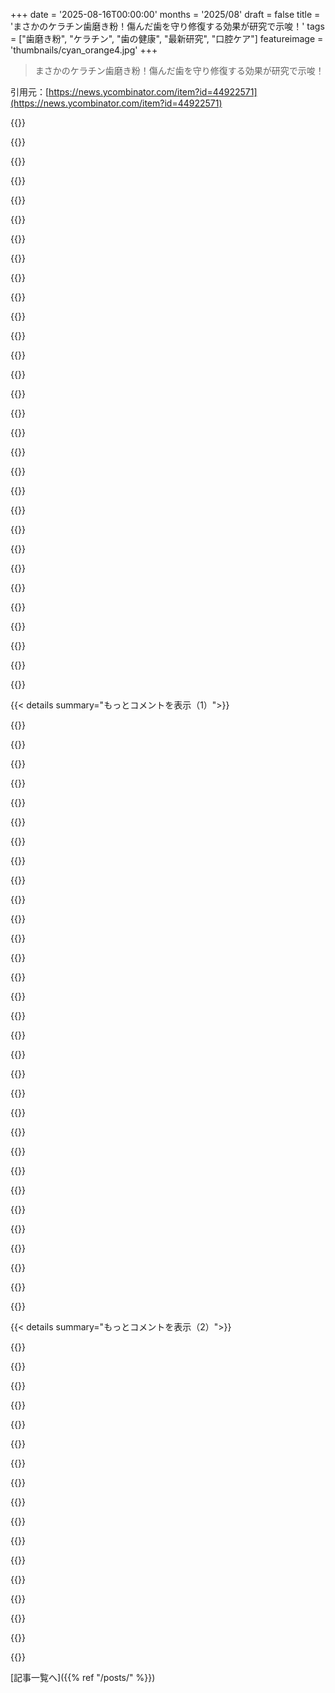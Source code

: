 +++
date = '2025-08-16T00:00:00'
months = '2025/08'
draft = false
title = 'まさかのケラチン歯磨き粉！傷んだ歯を守り修復する効果が研究で示唆！'
tags = ["歯磨き粉", "ケラチン", "歯の健康", "最新研究", "口腔ケア"]
featureimage = 'thumbnails/cyan_orange4.jpg'
+++

> まさかのケラチン歯磨き粉！傷んだ歯を守り修復する効果が研究で示唆！

引用元：[https://news.ycombinator.com/item?id=44922571](https://news.ycombinator.com/item?id=44922571)




{{<matomeQuote body="写真も本文も「エナメル質を模倣した」保護層って書いてあるし、本当の修復じゃなさそうだね。Novamin入りの歯磨き粉使ってるけど、これも保護層作るだけで「修復」って言ってるし。歯に触れると熱を感じるから化学反応はしてるんだろうけど、マーケティングの仕方に嫌な感じがするなあ。" userName="buybackoff" createdAt="2025/08/16 17:12:11" color="">}}




{{<matomeQuote body="この新しいヘアペーストが何をするかは知らないけど、Novaminは歯の再石灰化を促進するよ。カルシウムみたいなミネラルイオンが歯にくっついて、小さな窪みや溝を埋めるんだ。本当のエナメル質を再生してるわけじゃないし、肉眼で見えるほどの穴が埋まるわけでもないけど、実際に良い効果はある。フッ素入り歯磨き粉も同じ効果があるけど、Novaminの方がちょっと効果的かもね。" userName="safety1st" createdAt="2025/08/16 18:47:53" color="#ff5c5c">}}




{{<matomeQuote body="Novaminは天然エナメル質と同じくらい強い人工層を作って、水に触れると結晶化する物質で知覚過敏の原因となる小さな穴を埋める、って印象だったな。通常のCa+Fによる石灰化とは別の話でしょ。Novamin自体にCaが含まれてるけど、結晶から歯の組織に本当に移動するのかな？" userName="buybackoff" createdAt="2025/08/16 19:28:40" color="#45d325">}}




{{<matomeQuote body="みんなこんなガラクタに時間とお金を無駄にしてるよ。悪いとは言わないけど、もっと良いものがある。再石灰化を気にするなら、Prevident Rinseを使えよ。処方箋が必要だけどColgate製で、ジェネリックもあるよ。Prevident歯磨き粉もある。マウスウォッシュを週一で使えば十分。もし歯医者が教えてくれないなら、それは金儲けしたいだけだね。" userName="timtim51251" createdAt="2025/08/18 00:52:46" color="">}}




{{<matomeQuote body="確かなことは言えないけど、フッ素入り歯磨き粉を使うだけで、どんな週一のマウスウォッシュよりも効果があるのは間違いないんじゃないかな。" userName="safety1st" createdAt="2025/08/19 05:22:00" color="">}}




{{<matomeQuote body="フッ素入りの水を飲むと松果腺を破壊するよ。これは間違いない。歯磨き粉も同じ。あと、どんな歯磨き粉も本質的には研磨剤だから、エナメル質を築くんじゃなくて、ゆっくり削り取るんだ。" userName="tmcdos" createdAt="2025/08/20 07:44:26" color="">}}




{{<matomeQuote body="Novaminなんて聞いたことないけど、あまり期待できなさそうじゃない？<br>https://pmc.ncbi.nlm.nih.gov/articles/PMC7068624/<br>結論：このレビューによると、Novaminは虫歯や非虫歯性病変の再石灰化剤としての有効性を証明する臨床的証拠が著しく少ない。だから、最終的な推奨をする前にもっと良い臨床試験が必要だって。" userName="alyx" createdAt="2025/08/16 20:58:16" color="#ff33a1">}}




{{<matomeQuote body="あの論文、再石灰化の仕組みとフッ素、フルオロアパタイトの役割を説明してて興味深いね。VeritasiumのTeflonがなぜ強いか、フッ素の化学結合が最強って動画を思い出したよ。Novamin単体については、HCAによる知覚過敏保護の主張は理解できた。論文の4.3節によると、この層は一時的で酸から歯を守るんだ。でもフッ素は必須だし、僕の歯磨き粉にはNovaminと一緒に入ってる。これらは相性が良いのかもしれない。ただ、論文ではフッ素はミネラル豊富な唾液と一緒にエナメル質を修復するって説明してるから、Novaminが強い層を作っちゃうと、フッ素と唾液がエナメル質にアクセスするのを邪魔するかも（4.2節に「ミネラル不足の箇所にアクセスするには清潔な歯の表面が必要」ってあるし）。だから、酸に晒されない夜間は従来のCa+F歯磨き粉、朝食前はNovaminがいいのかもね。" userName="buybackoff" createdAt="2025/08/16 21:41:59" color="#38d3d3">}}




{{<matomeQuote body="「朝食前がいい」ってあったけど、僕はたいてい食後に磨くんだ。食前じゃなくてね。まあ、どんな磨き方でも、まったく磨かないよりはマシだけどね。" userName="aspenmayer" createdAt="2025/08/16 23:54:02" color="">}}




{{<matomeQuote body="歯磨きのタイミングってさ、プラークが歯石になるまで時間があるから、夜のうちにたまったものを朝磨くのは意味あるよ。食後は酸性で歯が柔らかくなってるから、すぐ磨かないで30～60分待つのがおすすめらしい。歯石になるのは24時間以上経ってからだってさ。" userName="YZF" createdAt="2025/08/17 01:51:46" color="#ff5733">}}




{{<matomeQuote body="歯磨きのタイミングみたいな個人ケアの習慣って、なんでちゃんとした議論が少ないんだろうね？みんな昔からやってることを続けてるだけで、ちゃんとした理由を聞く機会がないんだよね。具体的な理由が聞けて嬉しいな。" userName="xp84" createdAt="2025/08/17 14:09:44" color="">}}




{{<matomeQuote body="歯磨き粉ってさ、めちゃくちゃ深い話があるんだよね。元々軍事用だったけどダメで、歯磨き粉メーカーが買ったんだ。でもFDAの承認が取れなくて、アメリカでは売ってないんだって。それで陰謀論まで出てるんだよ。" userName="wodenokoto" createdAt="2025/08/17 14:33:52" color="#ff5733">}}




{{<matomeQuote body="Novamin使ってるんだけどさ、化学反応してる感じがしないんだよね。もっと効果ありそうなのってある？俺はあんまり炭水化物食べないから、そのせいかどうかもよく分かんないんだけど。" userName="majkinetor" createdAt="2025/08/16 17:15:35" color="">}}




{{<matomeQuote body="使ってても何も感じないけど、知覚過敏には市販のBiominとかNano-Hydroxyapatiteよりもずっと効果あるんだ。これはすごいよ。" userName="mgiampapa" createdAt="2025/08/17 09:11:09" color="#ff33a1">}}




{{<matomeQuote body="冷たいものがしみた場所に、これを使うと何か感じるんだ。ペーストは常温だから、気のせいじゃないはず。実際に効いてるかはまだ分からないけど、前はF+Caで十分だったんだけどな。" userName="buybackoff" createdAt="2025/08/16 17:22:25" color="">}}




{{<matomeQuote body="Novamin入りの歯磨き粉使うと、熱いというか焼けるような感覚があるんだよね。使い始めてすぐ感じて、2分くらい続くよ。" userName="danhau" createdAt="2025/08/17 08:17:41" color="">}}




{{<matomeQuote body="断面図の画像、なんか説得力あるように見えるんだけど、正直何が写ってるのかよく分かんないんだよね。" userName="jbjbjbjb" createdAt="2025/08/16 18:04:16" color="">}}




{{<matomeQuote body="Biomin F試してみて！新しいNovaminだよ。" userName="petulla" createdAt="2025/08/17 00:38:00" color="">}}




{{<matomeQuote body="これは失われたエナメル質を修復するというより、保護するだけみたいだね。" userName="amelius" createdAt="2025/08/17 13:28:21" color="#ff5733">}}




{{<matomeQuote body="「マーケティングって口の中に嫌な味が残るよな。それを洗い流すのは難しいね！」ってコメント、すっごく面白い！完全に魅了されたよ！" userName="upghost" createdAt="2025/08/16 17:31:17" color="#45d325">}}




{{<matomeQuote body="最近、言葉の変なとこ考えてたんだ（ドイツに引っ越してからよくあること）。「toothpaste」は歯でできてないし、「tomato paste」はトマトに塗るもんじゃない。だからこれ、「歯のためのヘアペースト」か「髪から作った歯磨き粉」って呼ぶべき？" userName="ben_w" createdAt="2025/08/16 12:21:43" color="#ff5c5c">}}




{{<matomeQuote body="複合名詞における意味の多様性ってのはよくあることだよ。「トマトペースト」みたいに「XでできたY」とか、「歯磨き粉」みたいに「Xのために使われるY」とかね。「ツリーハウス」は「Xの中のY」、「犬小屋」は「XのためのY」、「塗料缶」は「Xを含むY」。比喩的な用法もたくさんあるし、「greenhouse gas」みたいな複数語の複合名詞もあるよ。ドイツではたくさん見てるだろうね！" userName="mcswell" createdAt="2025/08/16 15:30:32" color="#45d325">}}




{{<matomeQuote body="この例で一番混乱するのって「Windows Subsystem for Linux」だろうね。これはWindows NTカーネルにLinuxのユーザースペースを提供する環境サブシステムなんだ。もっと直感的には「Linux Subsystem for Windows」って呼ぶべきだろうけど、ブランド目的でWindowsを前にしたかったんだろうね。" userName="Birch-san" createdAt="2025/08/16 17:59:56" color="#ff33a1">}}




{{<matomeQuote body="それは違うよ。あれは「Windows Subsystem」（少なくともWSL1は）であって、Linuxのシステムコールを公開してるから、Linuxのユーザースペースプログラムのためのものなんだ。「Windows Subsystem for Win32」もあるし、昔は「Windows Subsystem for Unix」もあった。「Linux Subsystem」は完全に間違いで、それはWindowsのサブシステムであってLinuxのじゃないからね。" userName="1718627440" createdAt="2025/08/16 20:08:35" color="#ff33a1">}}




{{<matomeQuote body="いや、違うよ。上のコメントで出たスキームに従うと、「Zを提供するXのY」が「Windows Subsystem for Linux」で、「Z上でXを提供するY」が「Linux Subsystem for Windows」だ。前者は「（〜を）持つための」で、後者は「（〜に）使うための」って意味になるんだ。" userName="card_zero" createdAt="2025/08/16 21:34:46" color="#45d325">}}




{{<matomeQuote body="参照してるコメントを書いたのは僕だけど、あれは完全なスキーマじゃなくて、複合名詞の2つの名詞はどんな風にでも関係し得るってことを言いたかったんだ。解釈は実用的で慣習的なもので、構文的なものじゃない。「WS for L」は意図した意味では問題ないけど、Linux上でWindowsを動かすサブシステムって意味にもなり得るよね。さらに、英語の複合名詞の奇妙な例として「Atomic Scientist」を考えると、それは原子の科学者じゃなくて、原子科学をする人って意味だよね。AI Researcherも同じ。" userName="mcswell" createdAt="2025/08/17 02:17:09" color="#ff33a1">}}




{{<matomeQuote body="「Subsystem」はここではNTカーネルの構成要素に対する定義された用語なんだよ。「Linux kernel module」をNTカーネルがLinuxをエミュレートするためのモジュールだと考える人はいないけど、もちろんそうである可能性もある。ただ、その用語にはすでに異なる意味が定義されてるってことだね。" userName="1718627440" createdAt="2025/08/17 10:44:02" color="#45d325">}}




{{<matomeQuote body="やっぱりそれはWindows上で動くものと期待するだろうし、NTカーネルの一部じゃないはずだよ。「Subsystem」はNTカーネルの核となる概念の固有の用語なんだから、これをLSWと呼ぶのはおかしい。MSのネーミングは時々ややこしいけど、これはその一つじゃないね。" userName="1718627440" createdAt="2025/08/16 22:20:17" color="#ff5c5c">}}




{{<matomeQuote body="“Toothpaste”は歯を磨くペーストの一般的な英語名だよ。だから、ケラチンが成分でも“Toothpaste”って呼ばれるんじゃないかな。ケラチンが主成分なら、その供給源は気にしなくていいと思う。" userName="nkrisc" createdAt="2025/08/16 14:37:19" color="#38d3d3">}}




{{<matomeQuote body="供給源が名称に影響しないのは同意だけど、それでも“Toothpaste”と呼ばれないかもしれないね。今は分かりやすいからそう呼んでるけど、歯医者は全ての歯のジェルをそうは呼ばないし、これは歯の修復が目的なら、新しい名前になるんじゃないかな。" userName="swores" createdAt="2025/08/16 14:44:21" color="#38d3d3">}}




{{< details summary="もっとコメントを表示（1）">}}

{{<matomeQuote body="口語的な意味で言ったんだよ。" userName="nkrisc" createdAt="2025/08/16 18:21:08" color="">}}




{{<matomeQuote body="確かにね。オリーブオイルは本物のオリーブからできてると思うけど、ベビーオイルは違うって感じだよね…" userName="BobbyTables2" createdAt="2025/08/16 15:04:28" color="#ff5c5c">}}




{{<matomeQuote body="コーヒーケーキは嘘だ。" userName="Waterluvian" createdAt="2025/08/16 15:58:09" color="">}}




{{<matomeQuote body="”Kinder Kebab、2ユーロ”って看板のジョークがあったよね。" userName="tacker2000" createdAt="2025/08/16 15:37:19" color="">}}




{{<matomeQuote body="俺はdentifriceでしか歯を磨かないんだ。歯がペーストになっちゃうリスクなんて負いたくないからね！" userName="readthenotes1" createdAt="2025/08/16 20:14:41" color="#ff5733">}}




{{<matomeQuote body="これ、ありがとう！マーケティング部署が何を出してきても、俺はこれを「toothhairpaste」って呼ぶことにするよ。" userName="boothby" createdAt="2025/08/16 16:00:06" color="#ff33a1">}}




{{<matomeQuote body="Baby Oilって、まさか赤ちゃんからできてるの…？" userName="SweetSoftPillow" createdAt="2025/08/16 19:55:30" color="#ff5c5c">}}




{{<matomeQuote body="それに、”pasta”ってイタリア語で”paste”って意味だよね。" userName="glial" createdAt="2025/08/17 04:45:45" color="">}}




{{<matomeQuote body="ドイツ語でも”Zahnpasta”って言うんじゃないの？" userName="tchalla" createdAt="2025/08/16 15:36:28" color="">}}




{{<matomeQuote body="時々、言語の壁があるからこそ、普段なら気づかないような矛盾とか詳細に気づくことってあるよね。" userName="ffsm8" createdAt="2025/08/16 15:56:27" color="#ff5c5c">}}




{{<matomeQuote body="だけどTomato pasteはドイツ語で”Tomatenmark”で、”Tomatenpaste”じゃないんだよね。" userName="1718627440" createdAt="2025/08/16 20:10:45" color="">}}




{{<matomeQuote body="フッ素歯磨き粉は今この進行を遅らせるのに使われてるけど、ケラチンベースの治療法は完全に止めることが分かったんだって。<br>それってめちゃくちゃ良いね！いつか使ってみたいなぁ。" userName="bobajeff" createdAt="2025/08/16 12:36:54" color="#38d3d3">}}




{{<matomeQuote body="Sensodyneの歯磨き粉には、痛み止めのRapid Reliefと、歯の小さなヒビを修復すると言われるRepair & Protectの2種類があるんだね。俺は後者を使ってるよ。効果があるかは正直分からないけど、使い始めてから歯痛になったことは一度もないな。" userName="dotancohen" createdAt="2025/08/16 16:22:41" color="">}}




{{<matomeQuote body="以前Sensodyneを間違って買ってSLSが口に合わないことが判明したんだ。PronamelバージョンだけはSLSが入ってないって確信してるよ。でも他の国の通常のSensodyneはNovamin入りでSLSなし。旅行先から何本か持って帰って使ってるけど、US版と同じくらい効果があって知覚過敏は再発しないね。" userName="latortuga" createdAt="2025/08/17 06:37:15" color="#ff33a1">}}




{{<matomeQuote body="面白いね。俺はイスラエルでRepair & Protectを買ってるんだけど、それにはSLSが入ってないんだ。どこで製造されたか確認してみるよ。" userName="dotancohen" createdAt="2025/08/18 18:16:48" color="">}}




{{<matomeQuote body="今使ってるチューブにはNovaminが入っていて、アイルランド製だったよ。" userName="dotancohen" createdAt="2025/08/22 22:31:11" color="">}}




{{<matomeQuote body="国によっても違うんだね。例えばイギリスではRepair & ProtectにNovaminが使われてるけど、アメリカではフッ化スズだけなんだ。" userName="mackey" createdAt="2025/08/16 23:53:54" color="#ff5733">}}




{{<matomeQuote body="カナダとオランダにはNovamin入りがあるけど、アメリカとドイツにはないみたいだね。全部同じ“repair & protect”って名前なのに不思議。ドイツには新しい“clinical repair”って名前のが出てるけど、USの“clinical”バージョンにはなぜか石鹸成分（sodium lauryl sulfate）が入ってるんだ。他国では見たことないんだけどね。" userName="chronogram" createdAt="2025/08/17 02:44:39" color="#ff5c5c">}}




{{<matomeQuote body="俺はSLSが入ってないからSensodyneを使い始めたんだ。アメリカに住んでないけどね。" userName="dotancohen" createdAt="2025/08/17 05:36:58" color="">}}




{{<matomeQuote body="気をつけてね、アメリカではいくつかのSensodyne製品にSLSが追加されてるよ。" userName="latortuga" createdAt="2025/08/17 06:38:23" color="">}}




{{<matomeQuote body="オランダでも同じなんだ、不思議なことに。Repair & Protectには残念ながらSLSが入ってるよ。" userName="Doxin" createdAt="2025/08/18 09:17:03" color="">}}




{{<matomeQuote body="Novaminが本当にエナメル質を修復するっていうエビデンスがあるのか気になるな。アメリカでは、歯を修復することを証明するのが経済的に難しいから許可されてないって話も聞くけど、ネットのコメント以外でその情報を見たことはないんだ。俺が見た研究ではエナメル質を効果的に修復するとは証明されてないみたいだけど、科学リテラシーが低いから論文のp値も理解できないんだよね。2017年にはカナダからRepair & Protectを買ってたけど、それ以来使ってないんだ。時々確固たる証拠がないか調べてるけど、あまり見かけないか、俺が理解できてないだけかもしれないな。" userName="ckosidows" createdAt="2025/08/18 19:50:25" color="#ff5733">}}




{{<matomeQuote body="オープンアクセス論文だよ: [https://advanced.onlinelibrary.wiley.com/doi/10.1002/adhm.20...]" userName="sohkamyung" createdAt="2025/08/16 12:13:34" color="#ff5733">}}




{{<matomeQuote body="それはめちゃくちゃ良いニュースだけど、ちょっと待たないとね。”ケラチンベースのエナメル質再生は、あと2～3年で一般公開されるかもしれない”ってさ。" userName="NKosmatos" createdAt="2025/08/16 15:12:04" color="#38d3d3">}}




{{<matomeQuote body="実際、それって信じられないくらい速いな。" userName="HPsquared" createdAt="2025/08/16 15:18:24" color="">}}




{{<matomeQuote body="今日からミキサーに髪の毛入れちゃえば？" userName="Y_Y" createdAt="2025/08/16 15:44:39" color="">}}




{{<matomeQuote body="髪の毛をペーストにして歯に塗るなんて無理でしょ。これは歯磨き粉の話で、サプリじゃないんだからさ。" userName="ffsm8" createdAt="2025/08/16 15:52:40" color="">}}




{{<matomeQuote body="歯磨き粉って作るのそんなに複雑じゃないよ。問題は最適化だね。どの（機械的な）サイズやどの種類のケラチンが一番良いのか？先に（化学的に）解重合するのか、それとも口の中の酵素に任せるのか？今の歯磨きで十分なのか、それとももっと長い接触時間が必要なのか？" userName="brnaftr361" createdAt="2025/08/16 16:00:26" color="#45d325">}}




{{<matomeQuote body="記事に”ケラチンを抽出する”ってあったからさ。機械的なプロセスというよりは、化学的なものかもしれないね。" userName="andrewflnr" createdAt="2025/08/16 16:37:36" color="">}}




{{<matomeQuote body="君の言う通り、化学作用が必要な壊れにくいマトリックスがあるみたいだね。<br>URL: [https://www.jsr.org/hs/index.php/path/article/download/4787/...]<br>適切な化学的方法の例はこちらだよ。<br>URL: [https://www.sciencedirect.com/science/article/abs/pii/S01418...]<br>URL: [https://pmc.ncbi.nlm.nih.gov/articles/PMC10157874/]" userName="Y_Y" createdAt="2025/08/16 18:41:46" color="#ff5733">}}

{{</details>}}




{{< details summary="もっとコメントを表示（2）">}}

{{<matomeQuote body="君は明らかに髪の毛と機械装置を扱ったことがないね。XKCDのこれ見てみなよ。<br>URL: [https://xkcd.com/1349/]" userName="imoverclocked" createdAt="2025/08/16 16:41:32" color="">}}




{{<matomeQuote body="掃除機のビーターバーの髪の毛をいつも取り除いたり、ベルトを交換したりしてるんだ。ミキサーでまでそんなことしたくないね。" userName="doubled112" createdAt="2025/08/16 17:25:28" color="">}}




{{<matomeQuote body="このケラチン歯磨き粉ってさ、最近流行りのnHA歯磨き粉と比べてどうなの？再石灰化効果とかも気になるよね。" userName="CGMthrowaway" createdAt="2025/08/16 20:35:03" color="">}}




{{<matomeQuote body="nHAは製造費が高くて、一番効果的な微粒子製造法はSangi社の特許なんだ。<br>だから、多くのnHA歯磨き粉は研究で示された濃度（10%）よりずっと低い濃度（1-2%）しか入ってないんだよ。<br>ケラチン歯磨き粉が安く作れるなら、もっと広まるかもね。nHA歯磨き粉を試したいなら、Sangi Apagard Royal（高いけど）がおすすめ！" userName="skylissue" createdAt="2025/08/16 21:57:36" color="#ff5733">}}




{{<matomeQuote body="いやいや、1本$15～$20で数ヶ月もつんだろ。Hacker Newsのほとんどのユーザーにとっては、全然たいしたことないよ。" userName="EasyMark" createdAt="2025/08/16 22:38:34" color="">}}




{{<matomeQuote body="アメリカで売ってるフッ素歯磨き粉よりは高いけど、得られるメリットを考えたら、払う価値は十分あるって俺も思うな。" userName="skylissue" createdAt="2025/08/16 22:48:35" color="">}}




{{<matomeQuote body="俺は1本で3ヶ月近くもつよ。1回外食を我慢すればいい話だろ。<br>もちろん、$15が家賃や食費と歯磨き粉の選択を分ける人には違うってことは、言わずもがなだと思うけどね。<br>フッ素も効くけど、長期的にはnHAPの方が良いし、歯にも良いんじゃないかな。<br>俺はこれで知覚過敏が全部治ったし、使い始めて10年間虫歯なしだよ。その前はNovamin使ってた。" userName="EasyMark" createdAt="2025/08/22 19:33:07" color="#ff5c5c">}}




{{<matomeQuote body="Apagard Royal、初めて聞いたよ。<br>インドだと₹5145、約$60もするんだね。<br>通常の歯磨き粉が₹100～₹200（$2～3）だから、それと比べると相当高いな…" userName="2Gkashmiri" createdAt="2025/08/17 07:08:54" color="#ff5c5c">}}




{{<matomeQuote body="これって、アメリカで歯磨き粉として承認される時に’サプリメント’扱いになるのかな？<br>多くのメーカーが、効果があるかテストもせずに、ただ混ぜ込むだけってことになりそうだよな。" userName="jmward01" createdAt="2025/08/16 16:02:03" color="">}}




{{<matomeQuote body="収穫する前は髪があったのかもね。" userName="jncfhnb" createdAt="2025/08/16 15:03:39" color="">}}




{{<matomeQuote body="それか、テストしすぎたのかもね…。" userName="djmips" createdAt="2025/08/16 17:12:11" color="">}}




{{<matomeQuote body="フッ素入りの歯磨き粉って、知らない間に松果体を石灰化させるんだってさ。キシリトールとか重曹小さじ一杯を水に混ぜて5分うがいするとか、ひまわり油大さじ一杯で15～20分うがいするとか、自然なもの試してみたらどう？" userName="tmcdos" createdAt="2025/08/20 07:42:05" color="">}}




{{<matomeQuote body="歯茎や歯で困ってる人に補足するね。Gums and Collagenって論文（https://www.ncbi.nlm.nih.gov/pmc/articles/PMC7570157）によると、カルシウムが骨や歯に付くにはコラーゲンが足場として必要で、コラーゲンが歯茎や歯の再生をサポートするみたい。<br>個人的には、20代の頃にひざが痛かったんだけど、コラーゲン摂り始めて1ヶ月くらいで治ったよ。朝スプーン一杯で十分だったな。でも、摂りすぎると問題起こるかもしれないから、そこは調べてみてね。" userName="aszantu" createdAt="2025/08/17 09:09:58" color="#ff5733">}}




{{<matomeQuote body="「骨や髪と違ってエナメル質は一度失われたら再生しない」って記事にあるけど、それってホントじゃないよ。俺、別々の時に歯を2回欠けたことあるんだけど、どっちも何年かかけて治ったもん。親知らず含めて全部歯が残ってるし、これまで歯科治療なんて一度もしたことないんだ。" userName="panny" createdAt="2025/08/16 20:29:23" color="">}}




{{<matomeQuote body="「何年かかけて治った」って言うけど…それは違うよ。多分、欠けた部分の鋭い角が削れて丸くなったり、神経が慣れて知覚過敏が解消されただけじゃないかな？失われた部分が元に戻る意味での「治る」ではないと思うよ。" userName="cmckn" createdAt="2025/08/16 20:35:20" color="">}}




{{<matomeQuote body="「失われた部分が置き換わる形では治ってない」って言うけど、それがまさに起きたことだと断言できるね。だって、一つは前歯の前面が米粒みたいに縦に欠けたんだけど、それが磨り減って隠れるには前歯のエナメル質が全部なくなる必要があったはずで、そんなことは起きてないからさ。<br>もう一つ、前歯の角が欠けた時は、実家の歯医者がX線写真持ってるかもしれない。親が連れてってくれて、クラウン勧められたけど断って、結果的に治ったから、そうして正解だったよ。" userName="panny" createdAt="2025/08/16 21:01:56" color="#45d325">}}

{{</details>}}



[記事一覧へ]({{% ref "/posts/" %}})
